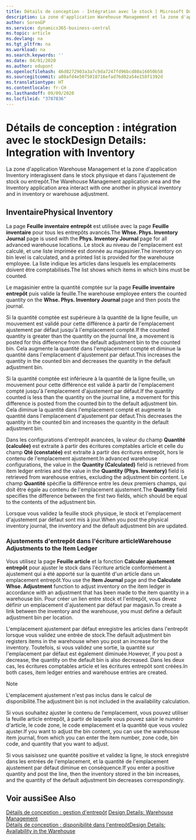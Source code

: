 ```yaml
---
title: Détails de conception - Intégration avec le stock | Microsoft Docs
description: La zone d'application Warehouse Management et la zone d'application Inventory interagissent dans le stock physique et dans l'ajustement de stock ou entrepôt.
author: SorenGP
ms.service: dynamics365-business-central
ms.topic: article
ms.devlang: na
ms.tgt_pltfrm: na
ms.workload: na
ms.search.keywords: ''
ms.date: 04/01/2020
ms.author: edupont
ms.openlocfilehash: 46d8272903a3a7c9da7247fd96bcd80a16050b58
ms.sourcegitcommit: a80afd4e5075018716efad76d82a54e158f1392d
ms.translationtype: HT
ms.contentlocale: fr-CH
ms.lasthandoff: 09/09/2020
ms.locfileid: "3787836"
---
```

# <a name="design-details-integration-with-inventory"></a><span data-ttu-id="54422-103">Détails de conception : intégration avec le stock</span><span class="sxs-lookup"><span data-stu-id="54422-103">Design Details: Integration with Inventory</span></span>
<span data-ttu-id="54422-104">La zone d'application Warehouse Management et la zone d'application Inventory interagissent dans le stock physique et dans l'ajustement de stock ou entrepôt.</span><span class="sxs-lookup"><span data-stu-id="54422-104">The Warehouse Management application area and the Inventory application area interact with one another in physical inventory and in inventory or warehouse adjustment.</span></span>  
  
## <a name="physical-inventory"></a><span data-ttu-id="54422-105">Inventaire</span><span class="sxs-lookup"><span data-stu-id="54422-105">Physical Inventory</span></span>  
 <span data-ttu-id="54422-106">La page **Feuille inventaire entrepôt** est utilisée avec la page **Feuille inventaire** pour tous les entrepôts avancés.</span><span class="sxs-lookup"><span data-stu-id="54422-106">The **Whse. Phys. Inventory Journal** page is used with the **Phys. Inventory Journal** page for all advanced warehouse locations.</span></span> <span data-ttu-id="54422-107">Le stock au niveau de l'emplacement est calculé, et une liste imprimée est donnée au magasinier.</span><span class="sxs-lookup"><span data-stu-id="54422-107">The inventory on bin level is calculated, and a printed list is provided for the warehouse employee.</span></span> <span data-ttu-id="54422-108">La liste indique les articles dans lesquels les emplacements doivent être comptabilisés.</span><span class="sxs-lookup"><span data-stu-id="54422-108">The list shows which items in which bins must be counted.</span></span>  
  
 <span data-ttu-id="54422-109">Le magasinier entre la quantité comptée sur la page **Feuille inventaire entrepôt** puis valide la feuille.</span><span class="sxs-lookup"><span data-stu-id="54422-109">The warehouse employee enters the counted quantity on the **Whse. Phys. Inventory Journal** page and then posts the journal.</span></span>  
  
 <span data-ttu-id="54422-110">Si la quantité comptée est supérieure à la quantité de la ligne feuille, un mouvement est validé pour cette différence à partir de l'emplacement ajustement par défaut jusqu'à l'emplacement compté.</span><span class="sxs-lookup"><span data-stu-id="54422-110">If the counted quantity is greater than the quantity on the journal line, a movement is posted for this difference from the default adjustment bin to the counted bin.</span></span> <span data-ttu-id="54422-111">Cela augmente la quantité dans l'emplacement compté et diminue la quantité dans l'emplacement d'ajustement par défaut.</span><span class="sxs-lookup"><span data-stu-id="54422-111">This increases the quantity in the counted bin and decreases the quantity in the default adjustment bin.</span></span>  
  
 <span data-ttu-id="54422-112">Si la quantité comptée est inférieure à la quantité de la ligne feuille, un mouvement pour cette différence est validé à partir de l'emplacement compté jusqu'à l'emplacement d'ajustement par défaut.</span><span class="sxs-lookup"><span data-stu-id="54422-112">If the quantity counted is less than the quantity on the journal line, a movement for this difference is posted from the counted bin to the default adjustment bin.</span></span> <span data-ttu-id="54422-113">Cela diminue la quantité dans l'emplacement compté et augmente la quantité dans l'emplacement d'ajustement par défaut.</span><span class="sxs-lookup"><span data-stu-id="54422-113">This decreases the quantity in the counted bin and increases the quantity in the default adjustment bin.</span></span>  
  
 <span data-ttu-id="54422-114">Dans les configurations d'entrepôt avancées, la valeur du champ **Quantité (calculée)** est extraite à partir des écritures comptables article et celle du champ **Qté (constatée)** est extraite à partir des écritures entrepôt, hors le contenu de l'emplacement ajustement.</span><span class="sxs-lookup"><span data-stu-id="54422-114">In advanced warehouse configurations, the value in the **Quantity (Calculated)** field is retrieved from item ledger entries and the value in the **Quantity (Phys. Inventory)** field is retrieved from warehouse entries, excluding the adjustment bin content.</span></span> <span data-ttu-id="54422-115">Le champ **Quantité** spécifie la différence entre les deux premiers champs, qui doit être égale au contenu de l'emplacement ajustement.</span><span class="sxs-lookup"><span data-stu-id="54422-115">The **Quantity** field specifies the difference between the first two fields, which should be equal to the contents of the adjustment bin.</span></span>  
  
 <span data-ttu-id="54422-116">Lorsque vous validez la feuille stock physique, le stock et l'emplacement d'ajustement par défaut sont mis à jour.</span><span class="sxs-lookup"><span data-stu-id="54422-116">When you post the physical inventory journal, the inventory and the default adjustment bin are updated.</span></span>  
  
### <a name="warehouse-adjustments-to-the-item-ledger"></a><span data-ttu-id="54422-117">Ajustements d'entrepôt dans l'écriture article</span><span class="sxs-lookup"><span data-stu-id="54422-117">Warehouse Adjustments to the Item Ledger</span></span>  
 <span data-ttu-id="54422-118">Vous utilisez la page **Feuille article** et la fonction **Calculer ajustement entrepôt** pour ajuster le stock dans l'écriture article conformément à ajustement qui a été apporté sur la quantité d'un article dans un emplacement entrepôt.</span><span class="sxs-lookup"><span data-stu-id="54422-118">You use the **Item Journal** page and the **Calculate Whse. Adjustment** function to adjust inventory on the item ledger in accordance with an adjustment that has been made to the item quantity in a warehouse bin.</span></span> <span data-ttu-id="54422-119">Pour créer un lien entre stock et l'entrepôt, vous devez définir un emplacement d'ajustement par défaut par magasin.</span><span class="sxs-lookup"><span data-stu-id="54422-119">To create a link between the inventory and the warehouse, you must define a default adjustment bin per location.</span></span>  
  
 <span data-ttu-id="54422-120">L'emplacement ajustement par défaut enregistre les articles dans l'entrepôt lorsque vous validez une entrée de stock.</span><span class="sxs-lookup"><span data-stu-id="54422-120">The default adjustment bin registers items in the warehouse when you post an increase for the inventory.</span></span> <span data-ttu-id="54422-121">Toutefois, si vous validez une sortie, la quantité sur l'emplacement par défaut est également diminuée.</span><span class="sxs-lookup"><span data-stu-id="54422-121">However, if you post a decrease, the quantity on the default bin is also decreased.</span></span> <span data-ttu-id="54422-122">Dans les deux cas, les écritures comptables article et les écritures entrepôt sont créées.</span><span class="sxs-lookup"><span data-stu-id="54422-122">In both cases, item ledger entries and warehouse entries are created.</span></span>  
  
> [!NOTE]  
>  <span data-ttu-id="54422-123">L'emplacement ajustement n'est pas inclus dans le calcul de disponibilité.</span><span class="sxs-lookup"><span data-stu-id="54422-123">The adjustment bin is not included in the availability calculation.</span></span>  
  
 <span data-ttu-id="54422-124">Si vous souhaitez ajuster le contenu de l'emplacement, vous pouvez utiliser la feuille article entrepôt, à partir de laquelle vous pouvez saisir le numéro d'article, le code zone, le code emplacement et la quantité que vous voulez ajuster.</span><span class="sxs-lookup"><span data-stu-id="54422-124">If you want to adjust the bin content, you can use the warehouse item journal, from which you can enter the item number, zone code, bin code, and quantity that you want to adjust.</span></span>  
  
 <span data-ttu-id="54422-125">Si vous saisissez une quantité positive et validez la ligne, le stock enregistré dans les entrées de l'emplacement, et la quantité de l'emplacement ajustement par défaut diminue en conséquence.</span><span class="sxs-lookup"><span data-stu-id="54422-125">If you enter a positive quantity and post the line, then the inventory stored in the bin increases, and the quantity of the default adjustment bin decreases correspondingly.</span></span>  
  
## <a name="see-also"></a><span data-ttu-id="54422-126">Voir aussi</span><span class="sxs-lookup"><span data-stu-id="54422-126">See Also</span></span>  
 <span data-ttu-id="54422-127">[Détails de conception : gestion d'entrepôt](design-details-warehouse-management.md) </span><span class="sxs-lookup"><span data-stu-id="54422-127">[Design Details: Warehouse Management](design-details-warehouse-management.md) </span></span>  
 [<span data-ttu-id="54422-128">Détails de conception : disponibilité dans l'entrepôt</span><span class="sxs-lookup"><span data-stu-id="54422-128">Design Details: Availability in the Warehouse</span></span>](design-details-availability-in-the-warehouse.md)